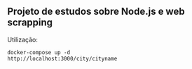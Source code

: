 ## Projeto de estudos sobre Node.js e web scrapping

Utilização:

    docker-compose up -d
    http://localhost:3000/city/cityname

